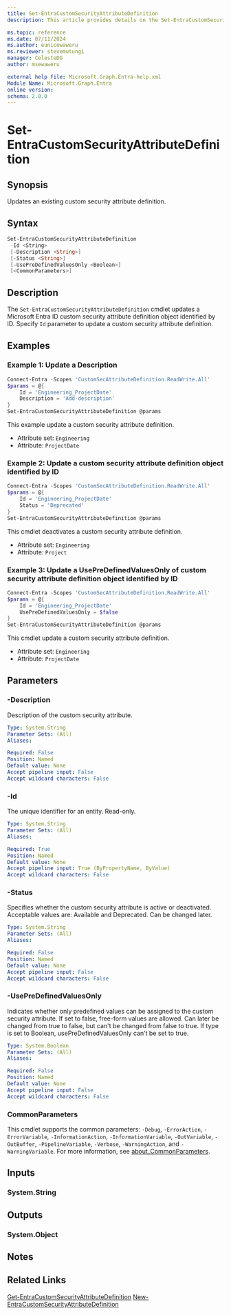 ```yaml
---
title: Set-EntraCustomSecurityAttributeDefinition
description: This article provides details on the Set-EntraCustomSecurityAttributeDefinition command.

ms.topic: reference
ms.date: 07/11/2024
ms.author: eunicewaweru
ms.reviewer: stevemutungi
manager: CelesteDG
author: msewaweru

external help file: Microsoft.Graph.Entra-help.xml
Module Name: Microsoft.Graph.Entra
online version:
schema: 2.0.0
---
```


# Set-EntraCustomSecurityAttributeDefinition

## Synopsis

Updates an existing custom security attribute definition.

## Syntax

```powershell
Set-EntraCustomSecurityAttributeDefinition 
 -Id <String> 
 [-Description <String>] 
 [-Status <String>]
 [-UsePreDefinedValuesOnly <Boolean>] 
 [<CommonParameters>]
```

## Description

The `Set-EntraCustomSecurityAttributeDefinition` cmdlet updates a Microsoft Entra ID custom security attribute definition object identified by ID. Specify `Id` parameter to update a custom security attribute definition.

## Examples

### Example 1: Update a Description

```powershell
Connect-Entra -Scopes 'CustomSecAttributeDefinition.ReadWrite.All'
$params = @{
    Id = 'Engineering_ProjectDate'
    Description = 'Add-description'
}
Set-EntraCustomSecurityAttributeDefinition @params
```

This example update a custom security attribute definition.

- Attribute set: `Engineering`
- Attribute: `ProjectDate`

### Example 2: Update a custom security attribute definition object identified by ID

```powershell
Connect-Entra -Scopes 'CustomSecAttributeDefinition.ReadWrite.All'
$params = @{
    Id = 'Engineering_ProjectDate'
    Status = 'Deprecated'
}
Set-EntraCustomSecurityAttributeDefinition @params
```

This cmdlet deactivates a custom security attribute definition.

- Attribute set: `Engineering`
- Attribute: `Project`

### Example 3: Update a UsePreDefinedValuesOnly of custom security attribute definition object identified by ID

```powershell
Connect-Entra -Scopes 'CustomSecAttributeDefinition.ReadWrite.All'
$params = @{
    Id = 'Engineering_ProjectDate'
    UsePreDefinedValuesOnly = $false
}
Set-EntraCustomSecurityAttributeDefinition @params
```

This cmdlet update a custom security attribute definition.

- Attribute set: `Engineering`
- Attribute: `ProjectDate`

## Parameters

### -Description

Description of the custom security attribute.

```yaml
Type: System.String
Parameter Sets: (All)
Aliases:

Required: False
Position: Named
Default value: None
Accept pipeline input: False
Accept wildcard characters: False
```

### -Id

The unique identifier for an entity. Read-only.

```yaml
Type: System.String
Parameter Sets: (All)
Aliases:

Required: True
Position: Named
Default value: None
Accept pipeline input: True (ByPropertyName, ByValue)
Accept wildcard characters: False
```

### -Status

Specifies whether the custom security attribute is active or deactivated. Acceptable values are: Available and Deprecated. Can be changed later.

```yaml
Type: System.String
Parameter Sets: (All)
Aliases:

Required: False
Position: Named
Default value: None
Accept pipeline input: False
Accept wildcard characters: False
```

### -UsePreDefinedValuesOnly

Indicates whether only predefined values can be assigned to the custom security attribute. If set to false, free-form values are allowed. Can later be changed from true to false, but can't be changed from false to true. If type is set to Boolean, usePreDefinedValuesOnly can't be set to true.

```yaml
Type: System.Boolean
Parameter Sets: (All)
Aliases:

Required: False
Position: Named
Default value: None
Accept pipeline input: False
Accept wildcard characters: False
```

### CommonParameters

This cmdlet supports the common parameters: `-Debug`, `-ErrorAction`, `-ErrorVariable`, `-InformationAction`, `-InformationVariable`, `-OutVariable`, `-OutBuffer`, `-PipelineVariable`, `-Verbose`, `-WarningAction`, and `-WarningVariable`. For more information, see [about_CommonParameters](https://go.microsoft.com/fwlink/?LinkID=113216).

## Inputs

### System.String

## Outputs

### System.Object

## Notes

## Related Links

[Get-EntraCustomSecurityAttributeDefinition](Get-EntraCustomSecurityAttributeDefinition.md)
[New-EntraCustomSecurityAttributeDefinition](New-EntraCustomSecurityAttributeDefinition.md)
